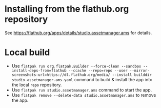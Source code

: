 # Installing from the flathub.org repository
See https://flathub.org/apps/details/studio.assetmanager.ams for details.

# Local build
- Use `flatpak run org.flatpak.Builder --force-clean --sandbox --install-deps-from=flathub --ccache --repo=repo --user --mirror-screenshots-url=https://dl.flathub.org/media/ --install builddir studio.assetmanager.ams.yaml` command to build & install the app into the local `repo` repository. 
- Use `flatpak run studio.assetmanager.ams` command to start the app.
- Use `flatpak remove --delete-data studio.assetmanager.ams` to remove the app.
